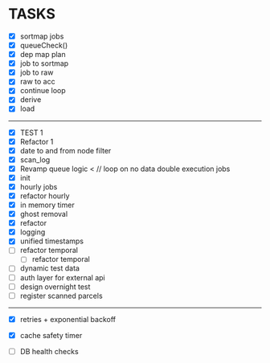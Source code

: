 # TASKS

- [X] sortmap jobs 
- [X] queueCheck()
- [X] dep map plan 
- [X] job to sortmap 
- [X] job to raw
- [X] raw to acc
- [X] continue loop
- [X] derive
- [X] load
---
- [X] TEST 1
- [X] Refactor 1
- [X] date to and from node filter
- [X] scan_log
- [X] Revamp queue logic < // loop on no data double execution jobs 
- [X] init 
- [X] hourly jobs
- [X] refactor hourly
- [X] in memory timer 
- [X] ghost removal
- [X] refactor
- [X] logging
- [X] unified timestamps
- [ ] refactor temporal
  - [ ] refactor temporal
- [ ] dynamic test data
- [ ] auth layer for external api
- [ ] design overnight test
- [ ] register scanned parcels
---
- [X] retries + exponential backoff
- [X] cache safety timer
- [ ] DB health checks

